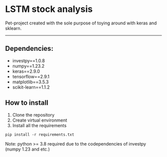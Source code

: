 # LSTM stock analysis

Pet-project created with the sole purpose of toying around with keras and sklearn.

---
## Dependencies:
* investpy==1.0.8
* numpy==1.23.2
* keras==2.9.0
* tensorflow==2.9.1
* matplotlib==3.5.3
* scikit-learn==1.1.2

## How to install
1. Clone the repository
2. Create virtual environment
3. Install all the requirements
```
pip install -r requirements.txt
```
Note: python >= 3.8 required due to the codependencies of investpy (numpy 1.23 and etc.)
